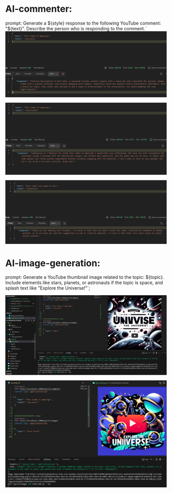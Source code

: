 # AI-commenter:

prompt: Generate a ${style} response to the following YouTube comment: "${text}". Describe the person who is responding to the comment.`
![result](image.png)

![result](image-1.png)

![result](image-2.png)

# AI-image-generation:

prompt: Generate a YouTube thumbnail image related to the topic: ${topic}. Include elements like stars, planets, or astronauts if the topic is space, and splash text like "Explore the Universe!"`;

![space](image-3.png)

![kiwi](image-4.png)
